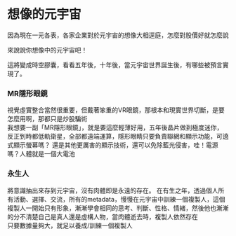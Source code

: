 # 想像的元宇宙

因為現在一元各表，各家企業對於元宇宙的想像大相逕庭，怎麼對股價好就怎麼說  

來說說你想像中的元宇宙吧！

這將變成時空膠囊，看看五年後，十年後，當元宇宙世界誕生後，有哪些被預言實現了。


### MR隱形眼鏡
視覺虛實整合當然很重要，但戴著笨重的VR眼鏡，那根本和現實世界切斷，是要怎麼用啊，那都只是炒股騙術  
我想要一副「MR隱形眼鏡」，就是要這麼輕薄好用，五年後晶片做到極度迷你，反正到時都低軌衛星，全部都遠端運算，隱形眼睛只要負責聯網和顯示功能，可遶式顯示螢幕嗎？ 還是其他更厲害的顯示技術，還可以免除藍光侵害，哇！電源嗎？人體就是一個大電池  


### 永生人
將意識抽出來存到元宇宙，沒有肉體即是永遠的存在。
在有生之年，透過個人所有活動、選擇、交流，所有的metadata，慢慢在元宇宙中訓練一個複製人，這個複製人一開始只有形象，漸漸學會相同的思考、判斷、性格、情緒，然後他也漸漸的分不清楚自己是真人還是虛構人物，當肉體逝去時，複製人依然存在  
只要數據量夠大，就足以養成/訓練一個複製人  


